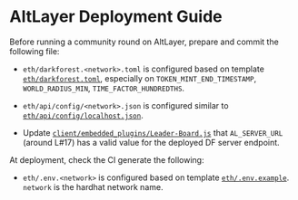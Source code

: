 # AltLayer Deployment Guide

Before running a community round on AltLayer, prepare and commit the following file:

- `eth/darkforest.<network>.toml` is configured based on template [`eth/darkforest.toml`](https://github.com/alt-research/darkforest-eth/blob/master/darkforest.toml), especially on `TOKEN_MINT_END_TIMESTAMP`, `WORLD_RADIUS_MIN`, `TIME_FACTOR_HUNDREDTHS`.

- `eth/api/config/<network>.json` is configured similar to [`eth/api/config/localhost.json`](https://github.com/alt-research/darkforest-eth/blob/master/api/config/localhost.json).

- Update [`client/embedded_plugins/Leader-Board.js`](https://github.com/alt-research/darkforest-client/blob/master/embedded_plugins/Leader-Board.js) that `AL_SERVER_URL` (around L#17) has a valid value for the deployed DF server endpoint.

At deployment, check the CI generate the following:

- `eth/.env.<network>` is configured based on template [`eth/.env.example`](https://github.com/alt-research/darkforest-eth/blob/master/.env.example). `network` is the hardhat network name.

